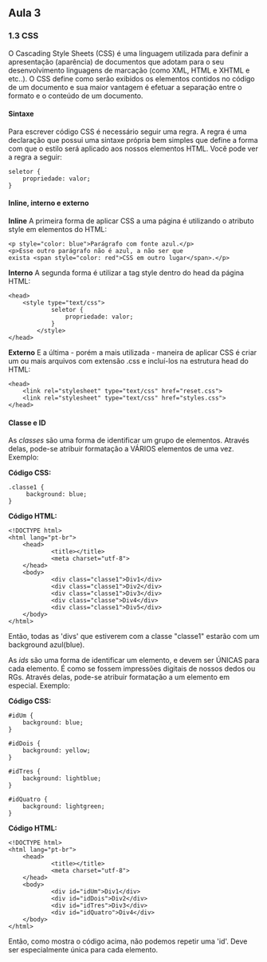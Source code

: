 ﻿## Aula 3

### 1.3 CSS

O Cascading Style Sheets (CSS) é uma linguagem utilizada para definir a apresentação (aparência) de documentos que adotam para o seu desenvolvimento linguagens de marcação (como XML, HTML e XHTML e etc..). O CSS define como serão exibidos os elementos contidos no código de um documento e sua maior vantagem é efetuar a separação entre o formato e o conteúdo de um documento.

#### Sintaxe

Para escrever código CSS é necessário seguir uma regra. A regra é uma declaração que possui uma sintaxe própria bem simples que define a forma com que o estilo será aplicado aos nossos elementos HTML. Você pode ver a regra a seguir:

    seletor {
        propriedade: valor;	
    }

#### Inline, interno e externo

**Inline**
A primeira forma de aplicar CSS a uma página é utilizando o atributo style em elementos do HTML:

	<p style="color: blue">Parágrafo com fonte azul.</p>
	<p>Esse outro parágrafo não é azul, a não ser que
	exista <span style="color: red">CSS em outro lugar</span>.</p>

**Interno**
A segunda forma é utilizar a tag style dentro do head da página HTML:

	<head>
  	    <style type="text/css">
                seletor { 
                    propriedade: valor; 
                }
            </style>
	</head>

**Externo**
E a última - porém a mais utilizada - maneira de aplicar CSS é criar um ou mais arquivos com extensão .css e incluí-los na estrutura head do HTML:

	<head>
  	    <link rel="stylesheet" type="text/css" href="reset.css">
  	    <link rel="stylesheet" type="text/css" href="styles.css">
	</head>

#### Classe e ID
As _classes_ são uma forma de identificar um grupo de elementos. Através delas, pode-se atribuir formatação a VÁRIOS elementos de uma vez. Exemplo:

**Código CSS:**

    .classe1 {
         background: blue;  
    }

**Código HTML:**

	<!DOCTYPE html>
	<html lang="pt-br">
  	    <head>
                <title></title>
                <meta charset="utf-8">
  	    </head>
  	    <body>
                <div class="classe1">Div1</div>
                <div class="classe1">Div2</div>
                <div class="classe1">Div3</div>
                <div class="classe">Div4</div>
                <div class="classe1">Div5</div>
  	    </body>
	</html>

Então, todas as 'divs' que estiverem com a classe "classe1" estarão com um background azul(blue).

As _ids_ são uma forma de identificar um elemento, e devem ser ÚNICAS para cada elemento. É como se fossem impressões digitais de nossos dedos ou RGs. Através delas, pode-se atribuir formatação a um elemento em especial. Exemplo:

**Código CSS:**

    #idUm {	
        background: blue;	
    }

    #idDois {
        background: yellow;
    }

    #idTres {
        background: lightblue;
    }

    #idQuatro {
        background: lightgreen;	
    }

**Código HTML:**

	<!DOCTYPE html>
	<html lang="pt-br">
 	    <head>
                <title></title>
                <meta charset="utf-8">
  	    </head>
  	    <body>
                <div id="idUm">Div1</div>
                <div id="idDois">Div2</div>
                <div id="idTres">Div3</div>
                <div id="idQuatro">Div4</div>
  	    </body>
	</html>

Então, como mostra o código acima, não podemos repetir uma 'id'. Deve ser especialmente única para cada elemento.
